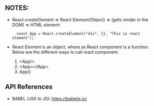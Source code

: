 ## NOTES:

- React.createElement => React Element(Object) => (gets render in the DOM) => HTML element

        const App = React.createElement("div", {}, "This is react element");

- React Element is an object, where as React component is a function.
  Below are the different ways to call react component.
  1. &lt;App/&gt;
  2. &lt;App&gt;&lt;/App&gt;
  3. App()

## API References

- BABEL (JSX to JS): https://babeljs.io/
